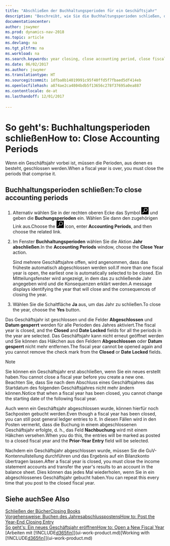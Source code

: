 ```yaml
---
title: "Abschließen der Buchhaltungsperioden für ein Geschäftsjahr"
description: "Beschreibt, wie Sie die Buchhaltungsperioden schließen, die das Geschäftsjahr ausmachen."
documentationcenter: 
author: jswymer
ms.prod: dynamics-nav-2018
ms.topic: article
ms.devlang: na
ms.tgt_pltfrm: na
ms.workload: na
ms.search.keywords: year closing, close accounting period, close fiscal year, bank account detailed trial balance
ms.date: 06/02/2017
ms.author: jswymer
ms.translationtype: HT
ms.sourcegitcommit: 1dfba8b14019991c95f40ffd5f7fbaed5df414eb
ms.openlocfilehash: a874ae2ca4804bdb5f13656c278f37695a0ea887
ms.contentlocale: de-at
ms.lasthandoff: 12/01/2017

---
```

# <a name="how-to-close-accounting-periods"></a><span data-ttu-id="3624b-103">So geht's: Buchhaltungsperioden schließen</span><span class="sxs-lookup"><span data-stu-id="3624b-103">How to: Close Accounting Periods</span></span>
<span data-ttu-id="3624b-104">Wenn ein Geschäftsjahr vorbei ist, müssen die Perioden, aus denen es besteht, geschlossen werden.</span><span class="sxs-lookup"><span data-stu-id="3624b-104">When a fiscal year is over, you must close the periods that comprise it.</span></span>

## <a name="to-close-accounting-periods"></a><span data-ttu-id="3624b-105">Buchhaltungsperioden schließen:</span><span class="sxs-lookup"><span data-stu-id="3624b-105">To close accounting periods</span></span>
1. <span data-ttu-id="3624b-106">Alternativ wählen Sie in der rechten oberen Ecke das Symbol ![Nach Seite oder Bericht suchen](media/ui-search/search_small.png "Nach Seite oder Bericht suchen") und geben die **Buchungsperioden** ein. Wählen Sie dann den zugehörigen Link aus.</span><span class="sxs-lookup"><span data-stu-id="3624b-106">Choose the ![Search for Page or Report](media/ui-search/search_small.png "Search for Page or Report icon") icon, enter **Accounting Periods**, and then choose the related link.</span></span>
2. <span data-ttu-id="3624b-107">Im Fenster **Buchhaltungsperioden** wählen Sie die Aktion **Jahr abschließen**.</span><span class="sxs-lookup"><span data-stu-id="3624b-107">In the **Accounting Periods** window, choose the **Close Year** action.</span></span>

    <span data-ttu-id="3624b-108">Sind mehrere Geschäftsjahre offen, wird angenommen, dass das früheste automatisch abgeschlossen werden soll.</span><span class="sxs-lookup"><span data-stu-id="3624b-108">If more than one fiscal year is open, the earliest one is automatically selected to be closed.</span></span> <span data-ttu-id="3624b-109">Ein Mitteilungsfenster wird angezeigt, in dem das zu schließende Jahr angegeben wird und die Konsequenzen erklärt werden.</span><span class="sxs-lookup"><span data-stu-id="3624b-109">A message displays identifying the year that will close and the consequences of closing the year.</span></span>
3. <span data-ttu-id="3624b-110">Wählen Sie die Schaltfläche **Ja** aus, um das Jahr zu schließen.</span><span class="sxs-lookup"><span data-stu-id="3624b-110">To close the year, choose the **Yes** button.</span></span>

<span data-ttu-id="3624b-111">Das Geschäftsjahr ist geschlossen und die Felder **Abgeschlossen** und **Datum gesperrt** werden für alle Perioden des Jahres aktiviert.</span><span class="sxs-lookup"><span data-stu-id="3624b-111">The fiscal year is closed, and the **Closed** and **Date Locked** fields for all the periods in the year are selected.</span></span> <span data-ttu-id="3624b-112">Das Geschäftsjahr kann nicht erneut geöffnet werden und Sie können das Häkchen aus den Feldern **Abgeschlossen** oder **Datum gesperrt** nicht mehr entfernen.</span><span class="sxs-lookup"><span data-stu-id="3624b-112">The fiscal year cannot be opened again and you cannot remove the check mark from the **Closed** or **Date Locked** fields.</span></span>

> [!NOTE]  
>   <span data-ttu-id="3624b-113">Sie können ein Geschäftsjahr erst abschließen, wenn Sie ein neues erstellt haben.</span><span class="sxs-lookup"><span data-stu-id="3624b-113">You cannot close a fiscal year before you create a new one.</span></span> <span data-ttu-id="3624b-114">Beachten Sie, dass Sie nach dem Abschluss eines Geschäftsjahres das Startdatum des folgenden Geschäftsjahres nicht mehr ändern können.</span><span class="sxs-lookup"><span data-stu-id="3624b-114">Notice that when a fiscal year has been closed, you cannot change the starting date of the following fiscal year.</span></span>

<span data-ttu-id="3624b-115">Auch wenn ein Geschäftsjahr abgeschlossen wurde, können hierfür noch Sachposten gebucht werden.</span><span class="sxs-lookup"><span data-stu-id="3624b-115">Even though a fiscal year has been closed, you can still post general ledger entries to it.</span></span> <span data-ttu-id="3624b-116">In diesen Fällen wird in den Posten vermerkt, dass die Buchung in einem abgeschlossenen Geschäftsjahr erfolgte, d. h., das Feld **Nachbuchung** wird mit einem Häkchen versehen.</span><span class="sxs-lookup"><span data-stu-id="3624b-116">When you do this, the entries will be marked as posted to a closed fiscal year and the **Prior-Year Entry** field will be selected.</span></span>

<span data-ttu-id="3624b-117">Nachdem ein Geschäftsjahr abgeschlossen wurde, müssen Sie die GuV-Kontennullstellung durchführen und das Ergebnis auf ein Bilanzkonto übertragen lassen.</span><span class="sxs-lookup"><span data-stu-id="3624b-117">After a fiscal year is closed, you must close the income statement accounts and transfer the year's results to an account in the balance sheet.</span></span> <span data-ttu-id="3624b-118">Dies können das jedes Mal wiederholen, wenn Sie in ein abgeschlossenes Geschäftsjahr gebucht haben.</span><span class="sxs-lookup"><span data-stu-id="3624b-118">You can repeat this every time that you post to the closed fiscal year.</span></span>

## <a name="see-also"></a><span data-ttu-id="3624b-119">Siehe auch</span><span class="sxs-lookup"><span data-stu-id="3624b-119">See Also</span></span>
[<span data-ttu-id="3624b-120">Schließen der Bücher</span><span class="sxs-lookup"><span data-stu-id="3624b-120">Closing Books</span></span>](year-close-books.md)  
[<span data-ttu-id="3624b-121">Vorgehensweise: Buchen des Jahresabschlusspostens</span><span class="sxs-lookup"><span data-stu-id="3624b-121">How to: Post the Year-End Closing Entry</span></span>](year-how-post-year-end-close-entry.md)  
[<span data-ttu-id="3624b-122">So geht's: Ein neues Geschäftsjahr eröffnen</span><span class="sxs-lookup"><span data-stu-id="3624b-122">How to: Open a New Fiscal Year</span></span>](finance-how-open-new-fiscal-year.md)  
<span data-ttu-id="3624b-123">[Arbeiten mit [!INCLUDE[d365fin](includes/d365fin_md.md)]](ui-work-product.md)</span><span class="sxs-lookup"><span data-stu-id="3624b-123">[Working with [!INCLUDE[d365fin](includes/d365fin_md.md)]](ui-work-product.md)</span></span>

